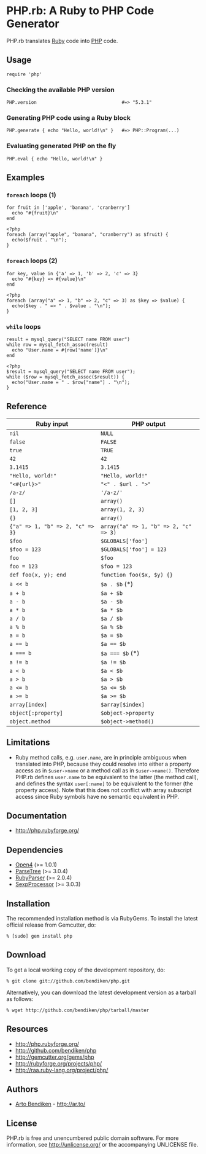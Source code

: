 PHP.rb: A Ruby to PHP Code Generator
====================================

PHP.rb translates [Ruby](http://www.ruby-lang.org/) code into
[PHP](http://www.php.net/) code.

Usage
-----

    require 'php'

### Checking the available PHP version

    PHP.version                               #=> "5.3.1"

### Generating PHP code using a Ruby block

    PHP.generate { echo "Hello, world!\n" }   #=> PHP::Program(...)

### Evaluating generated PHP on the fly

    PHP.eval { echo "Hello, world!\n" }

Examples
--------

### `foreach` loops (1)

    for fruit in ['apple', 'banana', 'cranberry']
      echo "#{fruit}\n"
    end

    <?php
    foreach (array("apple", "banana", "cranberry") as $fruit) {
      echo($fruit . "\n");
    }

### `foreach` loops (2)

    for key, value in {'a' => 1, 'b' => 2, 'c' => 3}
      echo "#{key} => #{value}\n"
    end

    <?php
    foreach (array("a" => 1, "b" => 2, "c" => 3) as $key => $value) {
      echo($key . " => " . $value . "\n");
    }

### `while` loops

    result = mysql_query("SELECT name FROM user")
    while row = mysql_fetch_assoc(result)
      echo "User.name = #{row['name']}\n"
    end

    <?php
    $result = mysql_query("SELECT name FROM user");
    while ($row = mysql_fetch_assoc($result)) {
      echo("User.name = " . $row["name"] . "\n");
    }

Reference
---------

Ruby input                        | PHP output
----------------------------------|--------------------------------------
`nil`                             | `NULL`
`false`                           | `FALSE`
`true`                            | `TRUE`
`42`                              | `42`
`3.1415`                          | `3.1415`
`"Hello, world!"`                 | `"Hello, world!"`
`"<#{url}>"`                      | `"<" . $url . ">"`
`/a-z/`                           | `'/a-z/'`
`[]`                              | `array()`
`[1, 2, 3]`                       | `array(1, 2, 3)`
`{}`                              | `array()`
`{"a" => 1, "b" => 2, "c" => 3}`  | `array("a" => 1, "b" => 2, "c" => 3)`
`$foo`                            | `$GLOBALS['foo']`
`$foo = 123`                      | `$GLOBALS['foo'] = 123`
`foo`                             | `$foo`
`foo = 123`                       | `$foo = 123`
`def foo(x, y); end`              | `function foo($x, $y) {}`
`a << b`                          | `$a . $b` (*)
`a + b`                           | `$a + $b`
`a - b`                           | `$a - $b`
`a * b`                           | `$a * $b`
`a / b`                           | `$a / $b`
`a % b`                           | `$a % $b`
`a = b`                           | `$a = $b`
`a == b`                          | `$a == $b`
`a === b`                         | `$a === $b` (*)
`a != b`                          | `$a != $b`
`a < b`                           | `$a < $b`
`a > b`                           | `$a > $b`
`a <= b`                          | `$a <= $b`
`a >= b`                          | `$a >= $b`
`array[index]`                    | `$array[$index]`
`object[:property]`               | `$object->property`
`object.method`                   | `$object->method()`

Limitations
-----------

* Ruby method calls, e.g. `user.name`, are in principle ambiguous when
  translated into PHP, because they could resolve into either a property
  access as in `$user->name` or a method call as in `$user->name()`.
  Therefore PHP.rb defines `user.name` to be equivalent to the latter (the
  method call), and defines the syntax `user[:name]` to be equivalent to the
  former (the property access). Note that this does not conflict with array
  subscript access since Ruby symbols have no semantic equivalent in PHP.

Documentation
-------------

* <http://php.rubyforge.org/>

Dependencies
------------

* [Open4](http://gemcutter.org/gems/open4) (>= 1.0.1)
* [ParseTree](http://gemcutter.org/gems/) (>= 3.0.4)
* [RubyParser](http://gemcutter.org/gems/) (>= 2.0.4)
* [SexpProcessor](http://gemcutter.org/gems/sexp_processor) (>= 3.0.3)

Installation
------------

The recommended installation method is via RubyGems. To install the latest
official release from Gemcutter, do:

    % [sudo] gem install php

Download
--------

To get a local working copy of the development repository, do:

    % git clone git://github.com/bendiken/php.git

Alternatively, you can download the latest development version as a tarball
as follows:

    % wget http://github.com/bendiken/php/tarball/master

Resources
---------

* <http://php.rubyforge.org/>
* <http://github.com/bendiken/php>
* <http://gemcutter.org/gems/php>
* <http://rubyforge.org/projects/php/>
* <http://raa.ruby-lang.org/project/php/>

Authors
-------

* [Arto Bendiken](mailto:arto.bendiken@gmail.com) - <http://ar.to/>

License
-------

PHP.rb is free and unencumbered public domain software. For more
information, see <http://unlicense.org/> or the accompanying UNLICENSE file.
